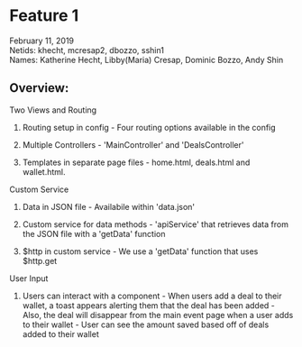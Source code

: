 <h1>Feature 1</h1>
<p>
February 11, 2019 <br>
Netids: khecht, mcresap2, dbozzo, sshin1 <br>
Names: Katherine Hecht, Libby(Maria) Cresap, Dominic Bozzo, Andy Shin <br>
</p>
<h2>Overview:</h2>
<p>
Two Views and Routing

  1. Routing setup in config
    - Four routing options available in the config 
  
  2. Multiple Controllers
    - 'MainController' and 'DealsController'
  
  3. Templates in separate page files 
    - home.html, deals.html and wallet.html.
  
Custom Service
  1. Data in JSON file
    - Availabile within 'data.json'
  
  2. Custom service for data methods
    - 'apiService' that retrieves data from the JSON file with a 'getData' function
  
  3. $http in custom service
    - We use a 'getData' function that uses $http.get

 User Input 
  1. Users can interact with a component
    - When users add a deal to their wallet, a toast appears alerting them that the deal has been added
    - Also, the deal will disappear from the main event page when a user adds to their wallet
    - User can see the amount saved based off of deals added to their wallet
<p>
